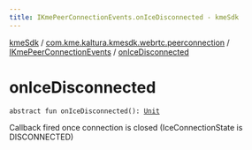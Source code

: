 ```yaml
---
title: IKmePeerConnectionEvents.onIceDisconnected - kmeSdk
---
```


[kmeSdk](../../index.html) / [com.kme.kaltura.kmesdk.webrtc.peerconnection](../index.html) / [IKmePeerConnectionEvents](index.html) / [onIceDisconnected](./on-ice-disconnected.html)

# onIceDisconnected

`abstract fun onIceDisconnected(): `[`Unit`](https://kotlinlang.org/api/latest/jvm/stdlib/kotlin/-unit/index.html)

Callback fired once connection is closed (IceConnectionState is
DISCONNECTED)

